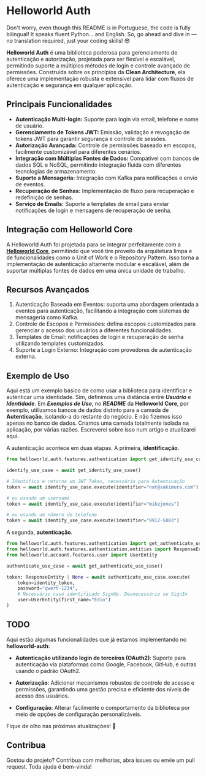# Helloworld Auth
Don't worry, even though this README is in Portuguese, the code is fully bilingual! It speaks fluent Python... and English. So, go ahead and dive in — no translation required, just your coding skills! 😎

**Helloworld Auth** é uma biblioteca poderosa para gerenciamento de autenticação e autorização, projetada para ser flexível e escalável, permitindo suporte a múltiplos métodos de login e controle avançado de permissões. Construída sobre os princípios da **Clean Architecture**, ela oferece uma implementação robusta e extensível para lidar com fluxos de autenticação e segurança em qualquer aplicação.

## Principais Funcionalidades

- **Autenticação Multi-login:** Suporte para login via email, telefone e nome de usuário.
- **Gerenciamento de Tokens JWT:** Emissão, validação e revogação de tokens JWT para garantir segurança e controle de sessões.
- **Autorização Avançada:** Controle de permissões baseado em escopos, facilmente customizável para diferentes cenários.
- **Integração com Múltiplas Fontes de Dados:** Compatível com bancos de dados SQL e NoSQL, permitindo integração fluida com diferentes tecnologias de armazenamento.
- **Suporte a Mensageria:** Integração com Kafka para notificações e envio de eventos.
- **Recuperação de Senhas:** Implementação de fluxo para recuperação e redefinição de senhas.
- **Serviço de Emails:** Suporte a templates de email para enviar notificações de login e mensagens de recuperação de senha.


## Integração com Helloworld Core
A Helloworld Auth foi projetada para se integrar perfeitamente com a [**Helloworld Core**](https://github.com/edicleoline/helloworld-core), permitindo que você tire proveito da arquitetura limpa e de funcionalidades como o Unit of Work e o Repository Pattern. Isso torna a implementação de autenticação altamente modular e escalável, além de suportar múltiplas fontes de dados em uma única unidade de trabalho.

## Recursos Avançados
1. Autenticação Baseada em Eventos: suporta uma abordagem orientada a eventos para autenticação, facilitando a integração com sistemas de mensageria como Kafka.
2. Controle de Escopos e Permissões: defina escopos customizados para gerenciar o acesso dos usuários a diferentes funcionalidades.
3. Templates de Email: notificações de login e recuperação de senha utilizando templates customizados.
4. Suporte a Login Externo: Integração com provedores de autenticação externa.

## Exemplo de Uso

Aqui está um exemplo básico de como usar a biblioteca para identificar e autenticar uma identidade.
Sim, definimos uma distância entre ***Usuário*** e ***Identidade***. Em ***Exemplos de Uso***, no ***README*** da **Helloworld Core**, por exemplo, utilizamos bancos de dados distinto para a camada de **Autenticação**, isolando-a do restante do negócio.
E não fizemos isso apenas no banco de dados. Criamos uma camada totalmente isolada na aplicação, por várias razões. Escreverei sobre isso num artigo e atualizarei aqui. 

A autenticação acontece em duas etapas. A primeira, **identificação**.

```python
from helloworld.auth.features.authentication import get_identify_use_case

identify_use_case = await get_identify_use_case()

# Identifica e retorna um JWT Token, necessário para Autenticação
token = await identify_use_case.execute(identifier="nat@sakimura.com")

# ou usando um username
token = await identify_use_case.execute(identifier="mikejones")

# ou usando um número de telefone
token = await identify_use_case.execute(identifier="9912-5003")
```

A segunda, **autenticação**.

```python
from helloworld.auth.features.authentication import get_authenticate_use_case
from helloworld.auth.features.authentication.entities import ResponseEntity
from helloworld.account.features.user import UserEntity

authenticate_use_case = await get_authenticate_use_case()

token: ResponseEntity | None = await authenticate_use_case.execute(
    token=identity_token,
    password="qwert-1234",
    # Necessário caso identificado SignUp. Desnecessário se SignIn
    user=UserEntity(first_name="Edio")
)
```

## TODO

Aqui estão algumas funcionalidades que já estamos implementando no **helloworld-auth**:

- **Autenticação utilizando login de terceiros (OAuth2)**: Suporte para autenticação via plataformas como Google, Facebook, GitHub, e outras usando o padrão OAuth2.
  
- **Autorização**: Adicionar mecanismos robustos de controle de acesso e permissões, garantindo uma gestão precisa e eficiente dos níveis de acesso dos usuários.

- **Configuração**: Alterar facilmente o comportamento da biblioteca por meio de opções de configuração personalizáveis.

Fique de olho nas próximas atualizações! 🚀

## Contribua
Gostou do projeto? Contribua com melhorias, abra issues ou envie um pull request. Toda ajuda é bem-vinda!


